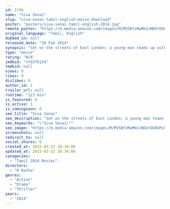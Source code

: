 ```yaml
---
id: 1746
name: "Siva Senai"
slug: "siva-senai-tamil-english-movie-download"
poster: "posters/siva-senai-tamil-english-2014.jpg"
remote_poster: "https://m.media-amazon.com/images/M/MV5BYzMwMmIzNDktOGRkMi00OGY3LTljNDgtMzUyYjQxNmYxNGJmXkEyXkFqcGdeQXVyODMyMDA2MjQ@._V1_SX300.jpg"
original_language: "Tamil, English"
dubbed_in: null
released_date: "28 Feb 2014"
synopsis: "Set on the streets of East London; a young man teams up with his friends to take revenge on a group of thieves who murdered his mother."
type: "movie"
rating: "N/A"
imdbid: "tt9376134"
tmdbid: null
views: 0
likes: 0
dislikes: 0
author_id: 1
trailer_url: null
runtime: "123 min"
is_featured: 0
is_active: 1
is_comingsoon: 0
seo_title: "Siva Senai"
seo_description: "Set on the streets of East London; a young man teams up with his friends to take revenge on a group of thieves who murdered his mother."
seo_keywords: "\"Siva Senai\""
seo_image: "https://m.media-amazon.com/images/M/MV5BYzMwMmIzNDktOGRkMi00OGY3LTljNDgtMzUyYjQxNmYxNGJmXkEyXkFqcGdeQXVyODMyMDA2MjQ@._V1_SX300.jpg"
screenshots: null
redirect_to: null
social_shares: 0
created_at: 2025-03-22 10:34:06
updated_at: 2025-03-22 10:34:06
categories:
  - "Tamil 2014 Movies"
directors:
  - "N Ratha"
genres:
  - "Action"
  - "Drama"
  - "Thriller"
years:
  - "2014"
---
```

